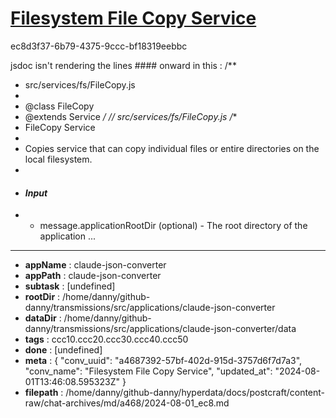 # [Filesystem File Copy Service](https://claude.ai/chat/a4687392-57bf-402d-915d-3757d6f7d7a3)

ec8d3f37-6b79-4375-9ccc-bf18319eebbc

jsdoc isn't rendering the lines #### onward in this :
/**
 * src/services/fs/FileCopy.js
 * 
 * @class FileCopy
 * @extends Service
 */
// src/services/fs/FileCopy.js
/**
 * FileCopy Service
 * 
 * Copies service that can copy individual files or entire directories on the local filesystem.
 * 
 * #### __*Input*__
 * * message.applicationRootDir (optional) - The root directory of the application
...

---

* **appName** : claude-json-converter
* **appPath** : claude-json-converter
* **subtask** : [undefined]
* **rootDir** : /home/danny/github-danny/transmissions/src/applications/claude-json-converter
* **dataDir** : /home/danny/github-danny/transmissions/src/applications/claude-json-converter/data
* **tags** : ccc10.ccc20.ccc30.ccc40.ccc50
* **done** : [undefined]
* **meta** : {
  "conv_uuid": "a4687392-57bf-402d-915d-3757d6f7d7a3",
  "conv_name": "Filesystem File Copy Service",
  "updated_at": "2024-08-01T13:46:08.595323Z"
}
* **filepath** : /home/danny/github-danny/hyperdata/docs/postcraft/content-raw/chat-archives/md/a468/2024-08-01_ec8.md